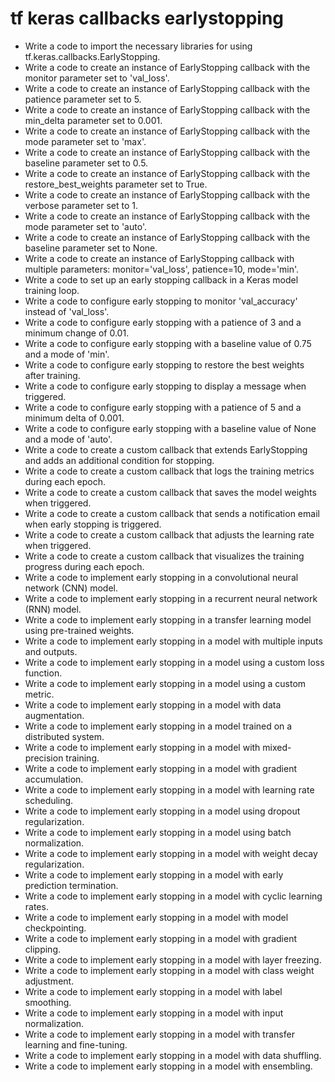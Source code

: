 # tf keras callbacks earlystopping

- Write a code to import the necessary libraries for using tf.keras.callbacks.EarlyStopping.
- Write a code to create an instance of EarlyStopping callback with the monitor parameter set to 'val_loss'.
- Write a code to create an instance of EarlyStopping callback with the patience parameter set to 5.
- Write a code to create an instance of EarlyStopping callback with the min_delta parameter set to 0.001.
- Write a code to create an instance of EarlyStopping callback with the mode parameter set to 'max'.
- Write a code to create an instance of EarlyStopping callback with the baseline parameter set to 0.5.
- Write a code to create an instance of EarlyStopping callback with the restore_best_weights parameter set to True.
- Write a code to create an instance of EarlyStopping callback with the verbose parameter set to 1.
- Write a code to create an instance of EarlyStopping callback with the mode parameter set to 'auto'.
- Write a code to create an instance of EarlyStopping callback with the baseline parameter set to None.
- Write a code to create an instance of EarlyStopping callback with multiple parameters: monitor='val_loss', patience=10, mode='min'.
- Write a code to set up an early stopping callback in a Keras model training loop.
- Write a code to configure early stopping to monitor 'val_accuracy' instead of 'val_loss'.
- Write a code to configure early stopping with a patience of 3 and a minimum change of 0.01.
- Write a code to configure early stopping with a baseline value of 0.75 and a mode of 'min'.
- Write a code to configure early stopping to restore the best weights after training.
- Write a code to configure early stopping to display a message when triggered.
- Write a code to configure early stopping with a patience of 5 and a minimum delta of 0.001.
- Write a code to configure early stopping with a baseline value of None and a mode of 'auto'.
- Write a code to create a custom callback that extends EarlyStopping and adds an additional condition for stopping.
- Write a code to create a custom callback that logs the training metrics during each epoch.
- Write a code to create a custom callback that saves the model weights when triggered.
- Write a code to create a custom callback that sends a notification email when early stopping is triggered.
- Write a code to create a custom callback that adjusts the learning rate when triggered.
- Write a code to create a custom callback that visualizes the training progress during each epoch.
- Write a code to implement early stopping in a convolutional neural network (CNN) model.
- Write a code to implement early stopping in a recurrent neural network (RNN) model.
- Write a code to implement early stopping in a transfer learning model using pre-trained weights.
- Write a code to implement early stopping in a model with multiple inputs and outputs.
- Write a code to implement early stopping in a model using a custom loss function.
- Write a code to implement early stopping in a model using a custom metric.
- Write a code to implement early stopping in a model with data augmentation.
- Write a code to implement early stopping in a model trained on a distributed system.
- Write a code to implement early stopping in a model with mixed-precision training.
- Write a code to implement early stopping in a model with gradient accumulation.
- Write a code to implement early stopping in a model with learning rate scheduling.
- Write a code to implement early stopping in a model using dropout regularization.
- Write a code to implement early stopping in a model using batch normalization.
- Write a code to implement early stopping in a model with weight decay regularization.
- Write a code to implement early stopping in a model with early prediction termination.
- Write a code to implement early stopping in a model with cyclic learning rates.
- Write a code to implement early stopping in a model with model checkpointing.
- Write a code to implement early stopping in a model with gradient clipping.
- Write a code to implement early stopping in a model with layer freezing.
- Write a code to implement early stopping in a model with class weight adjustment.
- Write a code to implement early stopping in a model with label smoothing.
- Write a code to implement early stopping in a model with input normalization.
- Write a code to implement early stopping in a model with transfer learning and fine-tuning.
- Write a code to implement early stopping in a model with data shuffling.
- Write a code to implement early stopping in a model with ensembling.